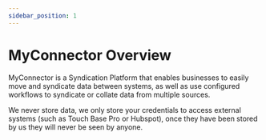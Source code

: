 ```yaml
---
sidebar_position: 1
---
```


# MyConnector Overview

MyConnector is a Syndication Platform that enables businesses to easily move and syndicate data between systems, as well as use configured workflows to syndicate or collate data from multiple sources.

We never store data, we only store your credentials to access external systems (such as Touch Base Pro or Hubspot), once they have been stored by us they will never be seen by anyone.

